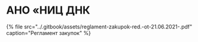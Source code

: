 # АНО «НИЦ ДНК

{% file src="../.gitbook/assets/reglament-zakupok-red.-ot-21.06.2021-.pdf" caption="Регламент закупок" %}

